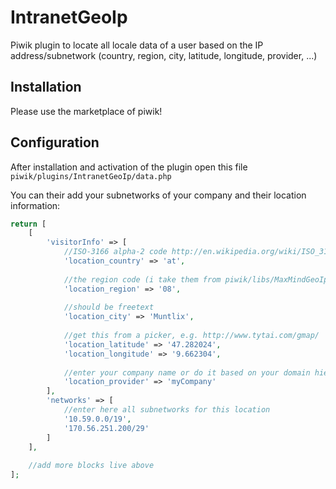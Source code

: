 # IntranetGeoIp

Piwik plugin to locate all locale data of a user based on the IP address/subnetwork (country, region, city, latitude, longitude, provider, ...)

## Installation
Please use the marketplace of piwik!

## Configuration
After installation and activation of the plugin open this file `piwik/plugins/IntranetGeoIp/data.php`

You can their add your subnetworks of your company and their location information:

```php
return [
    [
        'visitorInfo' => [
            //ISO-3166 alpha-2 code http://en.wikipedia.org/wiki/ISO_3166-1
            'location_country' => 'at',
            
            //the region code (i take them from piwik/libs/MaxMindGeoIp/geoipregionvars.php
            'location_region' => '08',
            
            //should be freetext
            'location_city' => 'Muntlix',
            
            //get this from a picker, e.g. http://www.tytai.com/gmap/
            'location_latitude' => '47.282024',
            'location_longitude' => '9.662304',
            
            //enter your company name or do it based on your domain hierarchy
            'location_provider' => 'myCompany'
        ],
        'networks' => [
            //enter here all subnetworks for this location
            '10.59.0.0/19',
            '170.56.251.200/29'
        ]
    ],
    
    //add more blocks live above
];
```

